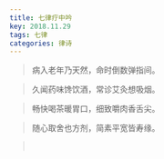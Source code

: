 ```yaml
---
title: 七律疗中吟
key: 2018.11.29
tags: 七律
categories: 律诗
---
```


<blockquote class="blockquote-center">病入老年乃天然，命时倒数弹指间。
</blockquote>
<blockquote class="blockquote-center">久闻药味馋饮酒，常诊艾灸想吸烟。
</blockquote>
<blockquote class="blockquote-center">畅快喝茶暖胃口，细致嚼肉香舌尖。
</blockquote>
<blockquote class="blockquote-center">随心取舍也方剂，简素平宽皆寿缘。
</blockquote>
<blockquote class="blockquote-center"></br>
</blockquote>
